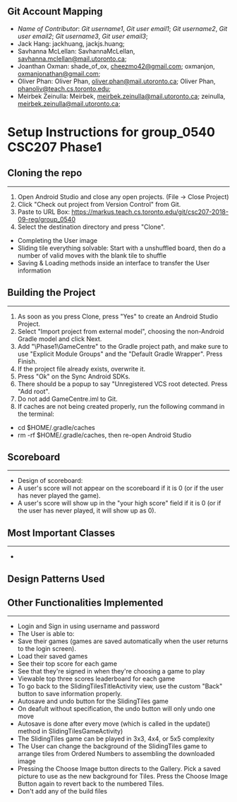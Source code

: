 ## Git Account Mapping
+ *Name of Contributor*: *Git username1*, *Git user email1*; *Git username2*, *Git user email2*; *Git username3*, *Git user email3*;
+ Jack Hang: jackhuang, jackjs.huang;
+ Savhanna McLellan: SavhannaMcLellan, savhanna.mclellan@mail.utoronto.ca;
+ Joanthan Oxman: shade_of_ox, cheezmo42@gmail.com; oxmanjon, oxmanjonathan@gmail.com;
+ Oliver Phan: Oliver Phan, oliver.phan@mail.utoronto.ca; Oliver Phan, phanoliv@teach.cs.toronto.edu;
+ Meirbek Zeinulla: Meirbek, meirbek.zeinulla@mail.utoronto.ca; zeinulla, meirbek.zeinulla@mail.utoronto.ca;


# Setup Instructions for group_0540 CSC207 Phase1

## Cloning the repo
---
1. Open Android Studio and close any open projects. (File -> Close Project)
2. Click "Check out project from Version Control" from Git.
3. Paste to URL Box: https://markus.teach.cs.toronto.edu/git/csc207-2018-09-reg/group_0540
4. Select the destination directory and press "Clone".

+ Completing the User image
+ Sliding tile everything solvable: Start with a unshuffled board, then do a number of valid moves with the blank tile to shuffle
+ Saving & Loading methods inside an interface to transfer the User information

## Building the Project
---
1. As soon as you press Clone, press "Yes" to create an Android Studio Project.
2. Select "Import project from external model", choosing the non-Android Gradle model and click Next.
3. Add "\Phase1\GameCentre" to the Gradle project path, and make sure to use "Explicit Module Groups" and the "Default Gradle Wrapper". Press Finish.
4. If the project file already exists, overwrite it.
5. Press "Ok" on the Sync Android SDKs.
6. There should be a popup to say "Unregistered VCS root detected. Press "Add root".
7. Do not add GameCentre.iml to Git.
8. If caches are not being created properly, run the following command in the terminal:
 + cd $HOME/.gradle/caches
 + rm -rf $HOME/.gradle/caches, then re-open Android Studio

## Scoreboard
---
+ Design of scoreboard:
+ A user's score will not appear on the scoreboard if it is 0 (or if the user has never played the game).
+ A user's score will show up in the "your high score" field if it is 0 (or if the user has never played, it will show up as 0).

## Most Important Classes
---
+ 

## Design Patterns Used
 
## Other Functionalities Implemented
---
+ Login and Sign in using username and password
+ The User is able to:
 + Save their games (games are saved automatically when the user returns to the login screen).
 + Load their saved games
 + See their top score for each game
 + See that they're signed in when they're choosing a game to play
+ Viewable top three scores leaderboard for each game
 + To go back to the SlidingTilesTitleActivity view, use the custom "Back" button to save information properly.
+ Autosave and undo button for the SlidingTiles game
 + On deafult without specification, the undo button will only undo one move
 + Autosave is done after every move (which is called in the update() method in SlidingTilesGameActivity)
+ The SlidingTiles game can be played in 3x3, 4x4, or 5x5 complexity
+ The User can change the background of the SlidingTiles game to arrange tiles from Ordered Numbers to assembling the downloaded image
 + Pressing the Choose Image button directs to the Gallery. Pick a saved picture to use as the new background for Tiles. Press the Choose Image Button again
 to revert back to the numbered Tiles.
+ Don't add any of the build files